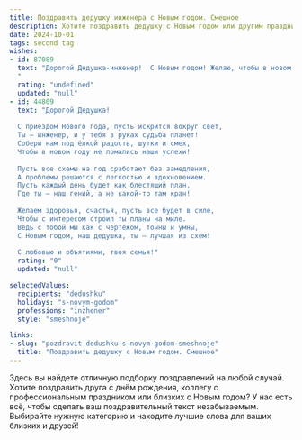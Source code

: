 ```yaml
---
title: Поздравить дедушку инженера с Новым годом. Смешное
description: Хотите поздравить дедушку с Новым годом или другим праздником? Наш ИИ создаст незабываемое поздравление, а вы обязательно выделитесь среди других.  
date: 2024-10-01
tags: second tag
wishes:
- id: 87089
  text: "Дорогой Дедушка-инженер!  С Новым годом! Желаю, чтобы в новом году все ваши шестеренки работали как часы (ну, или хотя бы как исправный будильник, который будит вас на заслуженный отдых!), а изобретения приносили не только радость, но и миллионы (хотя бы на новый шуруповерт!). Пусть все задачи решаются легко, как детская головоломка (ну, почти как детская…), а счастье будет таким же прочным, как ваш самый надежный проект!  С праздником!
  "
  rating: "undefined"
  updated: "null"
- id: 44809
  text: "Дорогой Дедушка!
  
  С приездом Нового года, пусть искрится вокруг свет,
  Ты — инженер, и у тебя в руках судьба планет!
  Собери нам под ёлкой радость, шутки и смех,
  Чтобы в новом году не ломались наши успехи!
  
  Пусть все схемы на год сработают без замедления,
  А проблемы решаются с легкостью и вдохновением.
  Пусть каждый день будет как блестящий план,
  Где ты — наш гений, а не какой-то там кран!
  
  Желаем здоровья, счастья, пусть все будет в силе,
  Чтобы с интересом строил ты планы на миле.
  Ведь с тобой мы как с чертежом, точны и умны,
  С Новым годом, наш дедушка, ты — лучшая из схем!
  
  С любовью и объятиями, твоя семья!"
  rating: "0"
  updated: "null"

selectedValues:
  recipients: "dedushku"
  holidays: "s-novym-godom"
  professions: "inzhener"
  style: "smeshnoje"

links:
- slug: "pozdravit-dedushku-s-novym-godom-smeshnoje"
  title: "Поздравить дедушку с Новым годом. Смешное"
---
```


Здесь вы найдете отличную подборку поздравлений на любой случай. 
Хотите поздравить друга с днём рождения, коллегу с профессиональным праздником или близких с Новым годом? У нас есть всё, чтобы сделать ваш поздравительный текст незабываемым. Выбирайте нужную категорию и находите лучшие слова для ваших близких и друзей!
